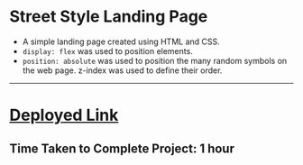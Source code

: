 # Street Style Landing Page

- A simple landing page created using HTML and CSS.
- `display: flex` was used to position elements.
- `position: absolute` was used to position the many random symbols on the web page. z-index was used to define their order.

***

# [Deployed Link](https://saurabh-street-style-landing-page.netlify.app/)
## Time Taken to Complete Project: **1 hour**
